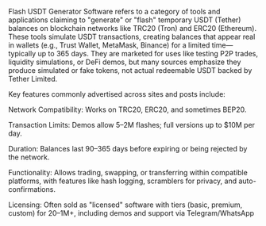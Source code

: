 Flash USDT Generator Software refers to a category of tools and applications claiming to "generate" or "flash" temporary USDT (Tether) balances on blockchain networks like TRC20 (Tron) and ERC20 (Ethereum). These tools simulate USDT transactions, creating balances that appear real in wallets (e.g., Trust Wallet, MetaMask, Binance) for a limited time—typically up to 365 days. They are marketed for uses like testing P2P trades, liquidity simulations, or DeFi demos, but many sources emphasize they produce simulated or fake tokens, not actual redeemable USDT backed by Tether Limited.

Key features commonly advertised across sites and posts include:

Network Compatibility: Works on TRC20, ERC20, and sometimes BEP20.

Transaction Limits: Demos allow $5–$2M flashes; full versions up to $10M per day.

Duration: Balances last 90–365 days before expiring or being rejected by the network.

Functionality: Allows trading, swapping, or transferring within compatible platforms, with features like hash logging, scramblers for privacy, and auto-confirmations.

Licensing: Often sold as "licensed" software with tiers (basic, premium, custom) for $20–$1M+, including demos and support via Telegram/WhatsApp

